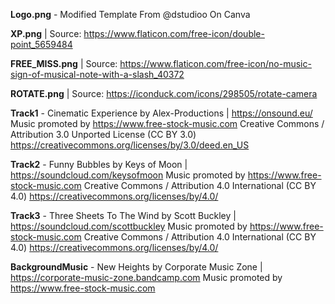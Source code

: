 **Logo.png** - Modified Template From @dstudioo On Canva

**XP.png** | Source: https://www.flaticon.com/free-icon/double-point_5659484

**FREE_MISS.png** | Source: https://www.flaticon.com/free-icon/no-music-sign-of-musical-note-with-a-slash_40372

**ROTATE.png** | Source: https://iconduck.com/icons/298505/rotate-camera

**Track1** - Cinematic Experience by Alex-Productions | https://onsound.eu/
Music promoted by https://www.free-stock-music.com
Creative Commons / Attribution 3.0 Unported License (CC BY 3.0)
https://creativecommons.org/licenses/by/3.0/deed.en_US

**Track2** - Funny Bubbles by Keys of Moon | https://soundcloud.com/keysofmoon
Music promoted by https://www.free-stock-music.com
Creative Commons / Attribution 4.0 International (CC BY 4.0)
https://creativecommons.org/licenses/by/4.0/

**Track3** - Three Sheets To The Wind by Scott Buckley | https://soundcloud.com/scottbuckley
Music promoted by https://www.free-stock-music.com
Creative Commons / Attribution 4.0 International (CC BY 4.0)
https://creativecommons.org/licenses/by/4.0/

**BackgroundMusic** - New Heights by Corporate Music Zone | https://corporate-music-zone.bandcamp.com
Music promoted by https://www.free-stock-music.com
